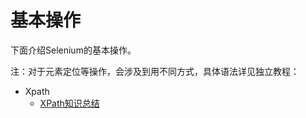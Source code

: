 # 基本操作

下面介绍Selenium的基本操作。

注：对于元素定位等操作，会涉及到用不同方式，具体语法详见独立教程：

* Xpath
  * [XPath知识总结](https://book.crifan.com/books/xpath_summary/website)
